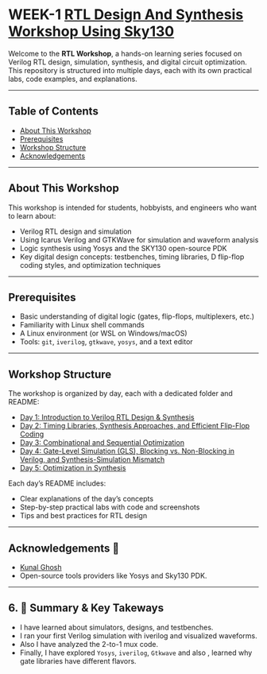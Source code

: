 # WEEK-1 [RTL Design And Synthesis Workshop Using Sky130](https://github.com/gauravacad/RISCV-Reference_SOC_TapeOut_Program_IITGN-VSD/tree/main/WEEK-1/)


Welcome to the **RTL Workshop**, a hands-on learning series focused on Verilog RTL design, simulation, synthesis, and digital circuit optimization. This repository is structured into multiple days, each with its own practical labs, code examples, and explanations.

---


## Table of Contents

- [About This Workshop](#about-this-workshop)
- [Prerequisites](#prerequisites)
- [Workshop Structure](#workshop-structure)
- [Acknowledgements](#acknowledgements)

---

## About This Workshop

This workshop is intended for students, hobbyists, and engineers who want to learn about:

- Verilog RTL design and simulation
- Using Icarus Verilog and GTKWave for simulation and waveform analysis
- Logic synthesis using Yosys and the SKY130 open-source PDK
- Key digital design concepts: testbenches, timing libraries, D flip-flop coding styles, and optimization techniques

---

## Prerequisites

- Basic understanding of digital logic (gates, flip-flops, multiplexers, etc.)
- Familiarity with Linux shell commands
- A Linux environment (or WSL on Windows/macOS)
- Tools: `git`, `iverilog`, `gtkwave`, `yosys`, and a text editor

---

## Workshop Structure

The workshop is organized by day, each with a dedicated folder and README:

- [Day 1: Introduction to Verilog RTL Design & Synthesis](https://github.com/gauravacad/RISCV-Reference_SOC_TapeOut_Program_IITGN-VSD/blob/main/WEEK-1/Day_1/README.MD)
- [Day 2: Timing Libraries, Synthesis Approaches, and Efficient Flip-Flop Coding](https://github.com/gauravacad/RISCV-Reference_SOC_TapeOut_Program_IITGN-VSD/tree/main/WEEK-1/Day_2/README.md)
- [Day 3: Combinational and Sequential Optimization](https://github.com/gauravacad/RISCV-Reference_SOC_TapeOut_Program_IITGN-VSD/tree/main/WEEK-1/Day-3/README.md)
- [Day 4: Gate-Level Simulation (GLS), Blocking vs. Non-Blocking in Verilog, and Synthesis-Simulation Mismatch ](https://github.com/gauravacad/RISCV-Reference_SOC_TapeOut_Program_IITGN-VSD/tree/main/WEEK-1/Day-4/README.md)
- [Day 5: Optimization in Synthesis ](https://github.com/gauravacad/RISCV-Reference_SOC_TapeOut_Program_IITGN-VSD/tree/main/WEEK-1/Day-5/README.md)

Each day’s README includes:
- Clear explanations of the day’s concepts
- Step-by-step practical labs with code and screenshots
- Tips and best practices for RTL design

---

## Acknowledgements 👑


*  [Kunal Ghosh](https://www.linkedin.com/in/kunal-ghosh-vlsisystemdesign-com-28084836/)
*  Open-source tools providers like Yosys and Sky130 PDK.

---

## 6. 🎯 Summary & Key Takeways

- I have learned about simulators, designs, and testbenches.
- I ran your first Verilog simulation with iverilog and visualized waveforms.
- Also I have analyzed the 2-to-1 mux code.
- Finally, I have explored `Yosys`, `iverilog`, `Gtkwave` and also , learned why gate libraries have different flavors.

